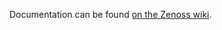 Documentation can be found [on the Zenoss wiki](http://wiki.zenoss.org/ZenPack:Amazon_Web_Services).
